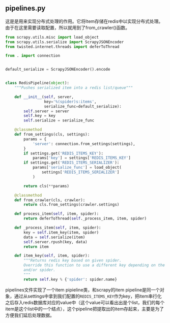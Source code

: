 ## pipelines.py

这是是用来实现分布式处理的作用。它将Item存储在redis中以实现分布式处理。由于在这里需要读取配置，所以就用到了from_crawler()函数。

```python
from scrapy.utils.misc import load_object
from scrapy.utils.serialize import ScrapyJSONEncoder
from twisted.internet.threads import deferToThread

from . import connection


default_serialize = ScrapyJSONEncoder().encode


class RedisPipeline(object):
    """Pushes serialized item into a redis list/queue"""

    def __init__(self, server,
                 key='%(spider)s:items',
                 serialize_func=default_serialize):
        self.server = server
        self.key = key
        self.serialize = serialize_func

    @classmethod
    def from_settings(cls, settings):
        params = {
            'server': connection.from_settings(settings),
        }
        if settings.get('REDIS_ITEMS_KEY'):
            params['key'] = settings['REDIS_ITEMS_KEY']
        if settings.get('REDIS_ITEMS_SERIALIZER'):
            params['serialize_func'] = load_object(
                settings['REDIS_ITEMS_SERIALIZER']
            )

        return cls(**params)

    @classmethod
    def from_crawler(cls, crawler):
        return cls.from_settings(crawler.settings)

    def process_item(self, item, spider):
        return deferToThread(self._process_item, item, spider)

    def _process_item(self, item, spider):
        key = self.item_key(item, spider)
        data = self.serialize(item)
        self.server.rpush(key, data)
        return item

    def item_key(self, item, spider):
        """Returns redis key based on given spider.
        Override this function to use a different key depending on the item
        and/or spider.
        """
        return self.key % {'spider': spider.name}
```

pipelines文件实现了一个item pipieline类，和scrapy的item pipeline是同一个对象，通过从settings中拿到我们配置的`REDIS_ITEMS_KEY`作为key，把item串行化之后存入redis数据库对应的value中（这个value可以看出出是个list，我们的每个item是这个list中的一个结点），这个pipeline把提取出的item存起来，主要是为了方便我们延后处理数据。